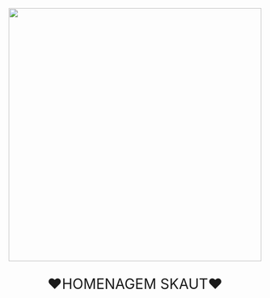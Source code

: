 <p align="center">
<img src="https://media.tenor.com/QF1VjLYFpzMAAAAd/dota-dota2.gif" width="500" height="500"/>
<p style="text-align: center; font-size: 2em">❤HOMENAGEM SKAUT❤<p>

